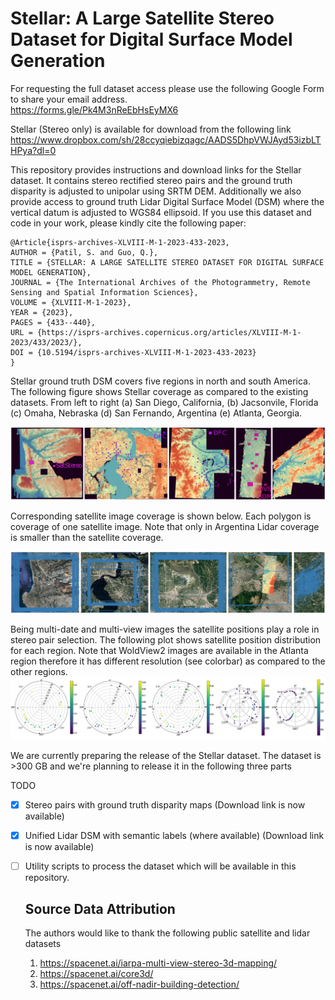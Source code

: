 # Stellar: A Large Satellite Stereo Dataset for Digital Surface Model Generation


For requesting the full dataset access please use the following Google Form to share your email address.  
https://forms.gle/Pk4M3nReEbHsEyMX6

Stellar (Stereo only) is available for download from the following link
https://www.dropbox.com/sh/28ccyqiebizqagc/AADS5DhpVWJAyd53izbLTHPya?dl=0

This repository provides instructions and download links for the Stellar dataset. It contains stereo rectified stereo pairs and the ground truth disparity is adjusted to unipolar using SRTM DEM. Additionally we also provide access to ground truth Lidar Digital Surface Model (DSM) where the vertical datum is adjusted to WGS84 ellipsoid. If you use this dataset and code in your work, please kindly cite the following paper:

```
@Article{isprs-archives-XLVIII-M-1-2023-433-2023,
AUTHOR = {Patil, S. and Guo, Q.},
TITLE = {STELLAR: A LARGE SATELLITE STEREO DATASET FOR DIGITAL SURFACE MODEL GENERATION},
JOURNAL = {The International Archives of the Photogrammetry, Remote Sensing and Spatial Information Sciences},
VOLUME = {XLVIII-M-1-2023},
YEAR = {2023},
PAGES = {433--440},
URL = {https://isprs-archives.copernicus.org/articles/XLVIII-M-1-2023/433/2023/},
DOI = {10.5194/isprs-archives-XLVIII-M-1-2023-433-2023}
}
``` 

Stellar ground truth DSM covers five regions in north and south America. The following figure shows Stellar coverage as compared to the existing datasets. From left to right (a) San Diego, California, (b) Jacsonvile, Florida (c) Omaha, Nebraska (d) San Fernando, Argentina (e) Atlanta, Georgia.

![](./Images/DSM_Coverage.PNG)

Corresponding satellite image coverage is shown below. Each polygon is coverage of one satellite image. Note that only in Argentina Lidar coverage is smaller than the satellite coverage. 

![](./Images/Sat_Coverage.PNG)

Being multi-date and multi-view images the satellite positions play a role in stereo pair selection. The following plot shows satellite position distribution for each region. Note that WoldView2 images are available in the Atlanta region therefore it has different resolution (see colorbar) as compared to the other regions.
![](./Images/sat_angles.PNG)

We are currently preparing the release of the Stellar dataset. The dataset is >300 GB and we're planning to release it in the following three parts

TODO 
- [x] Stereo pairs with ground truth disparity maps (Download link is now available)
- [x] Unified Lidar DSM with semantic labels (where available) (Download link is now available)
- [ ] Utility scripts to process the dataset which will be available in this repository.  
  
  ## Source Data Attribution
  The authors would like to thank the following public satellite and lidar datasets

   1. https://spacenet.ai/iarpa-multi-view-stereo-3d-mapping/
   2. https://spacenet.ai/core3d/
   3. https://spacenet.ai/off-nadir-building-detection/
   
